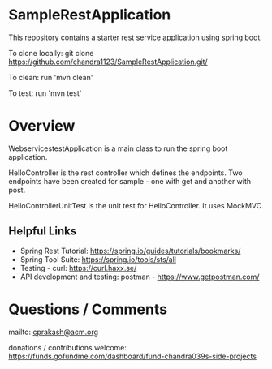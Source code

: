 # SampleRestApplication

This repository contains a starter rest service application using spring boot.

To clone locally: git clone https://github.com/chandra1123/SampleRestApplication.git/

To clean: run 'mvn clean'

To test: run 'mvn test'

# Overview
WebservicestestApplication is a main class to run the spring boot application.

HelloController is the rest controller which defines the endpoints. Two endpoints have been created for sample - one with get and another with post.

HelloControllerUnitTest is the unit test for HelloController. It uses MockMVC.


## Helpful Links

* Spring Rest Tutorial: https://spring.io/guides/tutorials/bookmarks/
* Spring Tool Suite: https://spring.io/tools/sts/all
* Testing - curl: https://curl.haxx.se/
* API development and testing: postman - https://www.getpostman.com/

# Questions / Comments
mailto: cprakash@acm.org

donations / contributions welcome: https://funds.gofundme.com/dashboard/fund-chandra039s-side-projects
